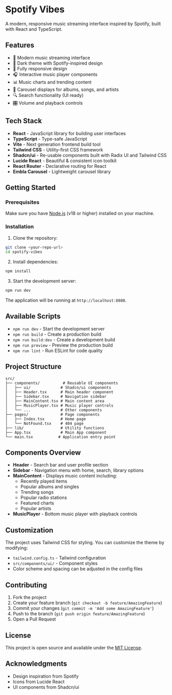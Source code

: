 # Spotify Vibes

A modern, responsive music streaming interface inspired by Spotify, built with React and TypeScript.

## Features

- 🎵 Modern music streaming interface
- 🎨 Dark theme with Spotify-inspired design
- 📱 Fully responsive design
- 🎧 Interactive music player components
- 📊 Music charts and trending content
- 🎪 Carousel displays for albums, songs, and artists
- 🔍 Search functionality (UI ready)
- 🎛️ Volume and playback controls

## Tech Stack

- **React** - JavaScript library for building user interfaces
- **TypeScript** - Type-safe JavaScript
- **Vite** - Next generation frontend build tool
- **Tailwind CSS** - Utility-first CSS framework
- **Shadcn/ui** - Re-usable components built with Radix UI and Tailwind CSS
- **Lucide React** - Beautiful & consistent icon toolkit
- **React Router** - Declarative routing for React
- **Embla Carousel** - Lightweight carousel library

## Getting Started

### Prerequisites

Make sure you have [Node.js](https://nodejs.org/) (v18 or higher) installed on your machine.

### Installation

1. Clone the repository:
```bash
git clone <your-repo-url>
cd spotify-vibes
```

2. Install dependencies:
```bash
npm install
```

3. Start the development server:
```bash
npm run dev
```

The application will be running at `http://localhost:8080`.

## Available Scripts

- `npm run dev` - Start the development server
- `npm run build` - Create a production build
- `npm run build:dev` - Create a development build
- `npm run preview` - Preview the production build
- `npm run lint` - Run ESLint for code quality

## Project Structure

```
src/
├── components/          # Reusable UI components
│   ├── ui/             # Shadcn/ui components
│   ├── Header.tsx      # Main header component
│   ├── Sidebar.tsx     # Navigation sidebar
│   ├── MainContent.tsx # Main content area
│   ├── MusicPlayer.tsx # Music player controls
│   └── ...             # Other components
├── pages/              # Page components
│   ├── Index.tsx       # Home page
│   └── NotFound.tsx    # 404 page
├── lib/                # Utility functions
├── App.tsx             # Main App component
└── main.tsx           # Application entry point
```

## Components Overview

- **Header** - Search bar and user profile section
- **Sidebar** - Navigation menu with home, search, library options
- **MainContent** - Displays music content including:
  - Recently played items
  - Popular albums and singles
  - Trending songs
  - Popular radio stations
  - Featured charts
  - Popular artists
- **MusicPlayer** - Bottom music player with playback controls

## Customization

The project uses Tailwind CSS for styling. You can customize the theme by modifying:

- `tailwind.config.ts` - Tailwind configuration
- `src/components/ui/` - Component styles
- Color scheme and spacing can be adjusted in the config files

## Contributing

1. Fork the project
2. Create your feature branch (`git checkout -b feature/AmazingFeature`)
3. Commit your changes (`git commit -m 'Add some AmazingFeature'`)
4. Push to the branch (`git push origin feature/AmazingFeature`)
5. Open a Pull Request

## License

This project is open source and available under the [MIT License](LICENSE).

## Acknowledgments

- Design inspiration from Spotify
- Icons from Lucide React
- UI components from Shadcn/ui
